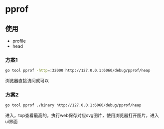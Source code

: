 # pprof

## 使用

+ profile
+ head

### 方案1

```sh
go tool pprof -http=:32000 http://127.0.0.1:6060/debug/pprof/heap
```

浏览器直接访问就可以

### 方案2

```sh
go tool pprof ./binary http://127.0.0.1:6060/debug/pprof/heap
```

进入，top查看最高的，执行web保存对应svg图片，使用浏览器打开图片，进入ui界面
